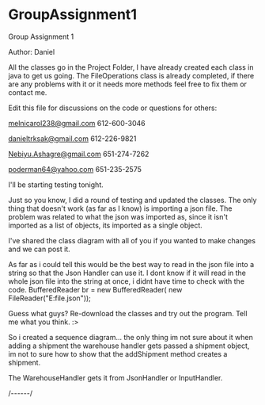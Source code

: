 # GroupAssignment1
Group Assignment 1

Author: Daniel

All the classes go in the Project Folder, I have already created each class in java to get us going.
The FileOperations class is already completed, if there are any problems with it or it needs more methods feel free to fix them or contact me.

Edit this file for discussions on the code or questions for others:

melnicarol238@gmail.com 612-600-3046

danieltrksak@gmail.com 612-226-9821

Nebiyu.Ashagre@gmail.com 651-274-7262

poderman64@yahoo.com 651-235-2575

I'll be starting testing tonight.

Just so you know, I did a round of testing and updated the classes. The only thing that doesn't work (as far as I know) is importing a json file. The problem was related to what the json was imported as, since it isn't imported as a list of objects, its imported as a single object.


I've shared the class diagram with all of you if you wanted to make changes and we can post it.


As far as i could tell this would be the best way to read in the json file into a string so that the Json Handler can use it. I dont know if it will read in the whole json file into the string at once, i didnt have time to check with the code. 
   BufferedReader br = new BufferedReader(
     new FileReader("E:file.json"));

Guess what guys? Re-download the classes and try out the program. Tell me what you think. :>

So i created a sequence diagram... the only thing im not sure about it when adding a shipment the warehouse handler gets passed a shipment object, im not to sure how to show that the addShipment method creates a shipment.

The WarehouseHandler gets it from JsonHandler or InputHandler.

/------/

